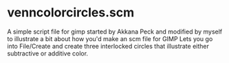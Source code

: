 # venncolorcircles.scm
A simple script file for gimp started by Akkana Peck and modified by myself to illustrate a bit about how you'd make an scm file for GIMP
Lets you go into File/Create and create three interlocked circles that illustrate either subtractive or additive color.
